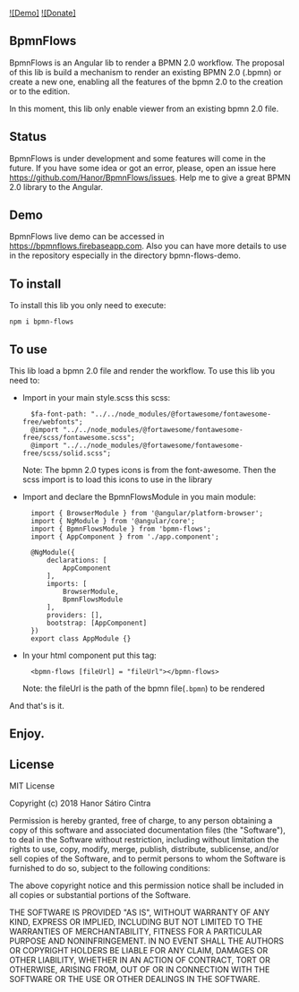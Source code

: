 [![Demo]](https://bpmnflows.firebaseapp.com)
[![Donate]](https://www.paypal.com/cgi-bin/webscr?cmd=_s-xclick&hosted_button_id=96LEHU7G2Z2MC)

## BpmnFlows

BpmnFlows is an Angular lib to render a BPMN 2.0 workflow. The proposal of this lib is build a mechanism to render an existing BPMN 2.0 (.bpmn) or create a new one, enabling all the features of the bpmn 2.0 to the creation or to the edition.

In this moment, this lib only enable viewer from an existing bpmn 2.0 file.

## Status

BpmnFlows is under development and some features will come in the future. If you have some idea or got an error, please, open an issue here https://github.com/Hanor/BpmnFlows/issues. Help me to give a great BPMN 2.0 library to the Angular.

## Demo

BpmnFlows live demo can be accessed in https://bpmnflows.firebaseapp.com.
Also you can have more details to use in the repository especially in the directory bpmn-flows-demo.

## To install

To install this lib you only need to execute:

`npm i bpmn-flows`

## To use

This lib load a bpmn 2.0 file and render the workflow. To use this lib you need to:
- Import in your main style.scss this scss:

        $fa-font-path: "../../node_modules/@fortawesome/fontawesome-free/webfonts";
        @import "../../node_modules/@fortawesome/fontawesome-free/scss/fontawesome.scss";
        @import "../../node_modules/@fortawesome/fontawesome-free/scss/solid.scss";

    Note: The bpmn 2.0 types icons is from the font-awesome. Then the scss import is to load this icons to use in the  library

- Import and declare the BpmnFlowsModule in you main module:

        import { BrowserModule } from '@angular/platform-browser';
        import { NgModule } from '@angular/core';
        import { BpmnFlowsModule } from 'bpmn-flows';
        import { AppComponent } from './app.component';

        @NgModule({
            declarations: [
                AppComponent
            ],
            imports: [
                BrowserModule,
                BpmnFlowsModule
            ],
            providers: [],
            bootstrap: [AppComponent]
        })
        export class AppModule {}

- In your html component put this tag:

        <bpmn-flows [fileUrl] = "fileUrl"></bpmn-flows>

    Note: the fileUrl is the path of the bpmn file(`.bpmn`) to be rendered

And that's is it.

## Enjoy.

## License

MIT License

Copyright (c) 2018 Hanor Sátiro Cintra

Permission is hereby granted, free of charge, to any person obtaining a copy
of this software and associated documentation files (the "Software"), to deal
in the Software without restriction, including without limitation the rights
to use, copy, modify, merge, publish, distribute, sublicense, and/or sell
copies of the Software, and to permit persons to whom the Software is
furnished to do so, subject to the following conditions:

The above copyright notice and this permission notice shall be included in all
copies or substantial portions of the Software.

THE SOFTWARE IS PROVIDED "AS IS", WITHOUT WARRANTY OF ANY KIND, EXPRESS OR
IMPLIED, INCLUDING BUT NOT LIMITED TO THE WARRANTIES OF MERCHANTABILITY,
FITNESS FOR A PARTICULAR PURPOSE AND NONINFRINGEMENT. IN NO EVENT SHALL THE
AUTHORS OR COPYRIGHT HOLDERS BE LIABLE FOR ANY CLAIM, DAMAGES OR OTHER
LIABILITY, WHETHER IN AN ACTION OF CONTRACT, TORT OR OTHERWISE, ARISING FROM,
OUT OF OR IN CONNECTION WITH THE SOFTWARE OR THE USE OR OTHER DEALINGS IN THE
SOFTWARE.

